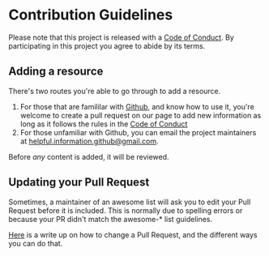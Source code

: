 # Contribution Guidelines

Please note that this project is released with a [Code of Conduct](https://crisis.tools/code-of-conduct). By participating in this project you agree to abide by its terms.

## Adding a resource
There's two routes you're able to go through to add a resource. 

1. For those that are famililar with [Github](https://github.com), and know how to use it, you're welcome to create a pull request on our page to add new information as long as it follows the rules in the [Code of Conduct](#code-of-conduct)
2. For those unfamiliar with Github, you can email the project maintainers at [helpful.information.github@gmail.com](mailto:helpful.information.github@gmail.com). 

Before _any_ content is added, it will be reviewed.

## Updating your Pull Request

Sometimes, a maintainer of an awesome list will ask you to edit your Pull Request before it is included. This is normally due to spelling errors or because your PR didn't match the awesome-* list guidelines.

[Here](https://github.com/RichardLitt/knowledge/blob/master/github/amending-a-commit-guide.md) is a write up on how to change a Pull Request, and the different ways you can do that.